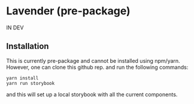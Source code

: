 # Lavender (pre-package)

IN DEV

## Installation

This is currently pre-package and cannot be installed using npm/yarn. However, one can clone this github rep. and run the following commands:

```
yarn install
yarn run storybook
```

and this will set up a local storybook with all the current components.
